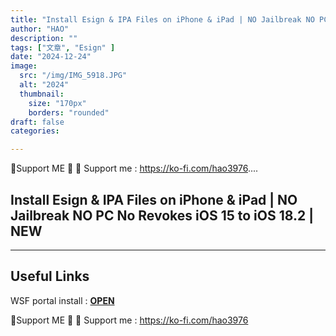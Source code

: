 ```yaml
---
title: "Install Esign & IPA Files on iPhone & iPad | NO Jailbreak NO PC No Revokes iOS 15 to iOS 18.2 | NEW"
author: "HAO"
description: ""
tags: ["文章", "Esign" ]
date: "2024-12-24"
image:
  src: "/img/IMG_5918.JPG"
  alt: "2024"
  thumbnail:
    size: "170px"
    borders: "rounded"
draft: false
categories:

---
```


🤝Support ME 🤝
💸 Support me : https://ko-fi.com/hao3976....
<!--more-->

## **Install Esign & IPA Files on iPhone & iPad | NO Jailbreak NO PC No Revokes iOS 15 to iOS 18.2 | NEW**

---

## **Useful Links**

WSF portal install : **[OPEN](https://whysoooofurious.netlify.app/downloads)**

🤝Support ME 🤝
💸 Support me : https://ko-fi.com/hao3976
